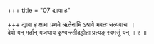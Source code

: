 +++
title = "07 द्यावा ह"

+++
द्यावा ह क्षामा प्रथमे ऋतेनाभि ऽश्रावे भवतः सत्यवाचा ।  
देवो यन् मर्तान् यजथाय कृण्वन्त्सीदद्धोता प्रत्यङ् स्वमसुं यन् ॥ ९ ॥